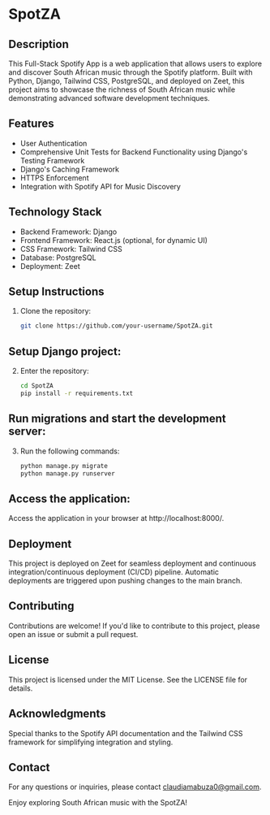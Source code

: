 # SpotZA

## Description
This Full-Stack Spotify App is a web application that allows users to explore and discover South African music through the Spotify platform. Built with Python, Django, Tailwind CSS, PostgreSQL, and deployed on Zeet, this project aims to showcase the richness of South African music while demonstrating advanced software development techniques.

## Features
- User Authentication
- Comprehensive Unit Tests for Backend Functionality using Django's Testing Framework
- Django's Caching Framework
- HTTPS Enforcement
- Integration with Spotify API for Music Discovery

## Technology Stack
- Backend Framework: Django
- Frontend Framework: React.js (optional, for dynamic UI)
- CSS Framework: Tailwind CSS
- Database: PostgreSQL
- Deployment: Zeet

## Setup Instructions
1. Clone the repository:
   ```bash
   git clone https://github.com/your-username/SpotZA.git

## Setup Django project:
2. Enter the repository:
   ```bash
   cd SpotZA
   pip install -r requirements.txt

## Run migrations and start the development server:
3. Run the following commands:
   ```bash
   python manage.py migrate
   python manage.py runserver

## Access the application:
Access the application in your browser at http://localhost:8000/.

## Deployment
This project is deployed on Zeet for seamless deployment and continuous integration/continuous deployment (CI/CD) pipeline. Automatic deployments are triggered upon pushing changes to the main branch.

## Contributing
Contributions are welcome! If you'd like to contribute to this project, please open an issue or submit a pull request.

## License
This project is licensed under the MIT License. See the LICENSE file for details.

## Acknowledgments
Special thanks to the Spotify API documentation and the Tailwind CSS framework for simplifying integration and styling.

## Contact
For any questions or inquiries, please contact claudiamabuza0@gmail.com.

Enjoy exploring South African music with the SpotZA!
